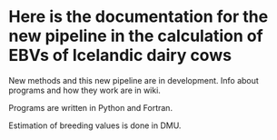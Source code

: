 # Here is the documentation for the new pipeline in the calculation of EBVs of Icelandic dairy cows

New methods and this new pipeline are in development.
Info about programs and how they work are in wiki.

Programs are written in Python and Fortran.

Estimation of breeding values is done in DMU.
